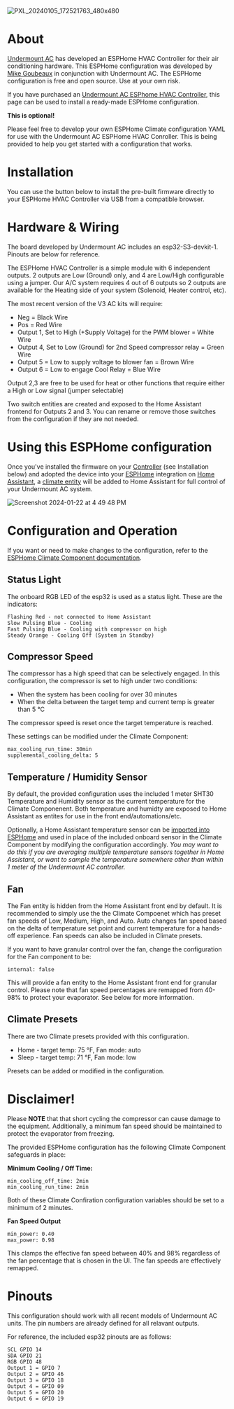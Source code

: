 
![PXL_20240105_172521763_480x480](https://github.com/mikegoubeaux/UndermountAC/assets/9661510/37b48cda-64d1-40a0-bc20-0e199065ab30)

# About

[Undermount AC](https://undermountac.com) has developed an ESPHome HVAC Controller for their air conditioning hardware. This ESPHome configuration was developed by [Mike Goubeaux](https://github.com/mikegoubeaux) in conjunction with Undermount AC. The ESPHome configuration is free and open source. Use at your own risk.

If you have purchased an [Undermount AC ESPhome HVAC Controller](https://undermountac.com/pages/hass), this page can be used to install a ready-made ESPHome configuration.

**This is optional!** 

Please feel free to develop your own ESPHome Climate configuration YAML for use with the Undermount AC ESPHome HVAC Conroller. This is being provided to help you get started with a configuration that works.

# Installation

You can use the button below to install the pre-built firmware directly to your ESPHome HVAC Controller via USB from a compatible browser.

<esp-web-install-button manifest="./manifest.json"></esp-web-install-button>

<script type="module" src="https://unpkg.com/esp-web-tools@9/dist/web/install-button.js?module"></script>

# Hardware & Wiring

The board developed by Undermount AC includes an esp32-S3-devkit-1. Pinouts are below for reference.

The ESPHome HVAC Controller is a simple module with 6 independent outputs. 2 outputs are Low (Ground) only, and 4 are Low/High configurable using a jumper. Our A/C system requires 4 out of 6 outputs so 2 outputs are available for the Heating side of your system (Solenoid, Heater control, etc).

The most recent version of the V3 AC kits will require:
- Neg = Black Wire
- Pos = Red Wire
- Output 1, Set to High (+Supply Voltage) for the PWM blower = White Wire
- Output 4, Set to Low (Ground) for 2nd Speed compressor relay = Green Wire
- Output 5 = Low to supply voltage to blower fan = Brown Wire
- Output 6 = Low to engage Cool Relay = Blue Wire

Output 2,3 are free to be used for heat or other functions that require either a High or Low signal (jumper selectable)

Two switch entities are created and exposed to the Home Assistant frontend for Outputs 2 and 3. You can rename or remove those switches from the configuration if they are not needed.


# Using this ESPHome configuration

Once you've installed the firmware on your [Controller](https://undermountac.com/pages/hass) (see Installation below) and adopted the device into your [ESPHome](https://esphome.io) integration on [Home Assistant](https://www.home-assistant.io), a [climate entity](https://esphome.io/components/climate/) will be added to Home Assistant for full control of your Undermount AC system.

![Screenshot 2024-01-22 at 4 49 48 PM](https://github.com/mikegoubeaux/UndermountAC/assets/9661510/8054f70b-17a0-45c2-9f98-bd88c766dda4)


# Configuration and Operation

If you want or need to make changes to the configuration, refer to the [ESPHome Climate Component documentation](https://esphome.io/components/climate/index.html).

## Status Light

The onboard RGB LED of the esp32 is used as a status light. These are the indicators:
```
Flashing Red - not connected to Home Assistant
Slow Pulsing Blue - Cooling
Fast Pulsing Blue - Cooling with compressor on high
Steady Orange - Cooling Off (System in Standby)
```

## Compressor Speed

The compressor has a high speed that can be selectively engaged. In this configuration, the compressor is set to high under two conditions:

- When the system has been cooling for over 30 minutes
- When the delta between the target temp and current temp is greater than 5 °C

The compressor speed is reset once the target temperature is reached.

These settings can be modified under the Climate Component:
```
max_cooling_run_time: 30min
supplemental_cooling_delta: 5
```

## Temperature / Humidity Sensor

By default, the provided configuration uses the included 1 meter SHT30 Temperature and Humidity sensor as the current temperature for the Climate Componenent. Both temperature and humidty are exposed to Home Assistant as entites for use in the front end/automations/etc. 

Optionally, a Home Assistant temperature sensor can be [imported into ESPHome](https://esphome.io/components/sensor/homeassistant.html) and used in place of the included onboard sensor in the Climate Component by modifying the configuration accordingly. _You may want to do this if you are averaging multiple temperature sensors together in Home Assistant, or want to sample the temperature somewhere other than within 1 meter of the Undermount AC controller._

## Fan

The Fan entity is hidden from the Home Assistant front end by default. It is recommended to simply use the the Climate Compoenet which has preset fan speeds of Low, Medium, High, and Auto. Auto changes fan speed based on the delta of temperature set point and current temperature for a hands-off experience. Fan speeds can also be included in Climate presets.

If you want to have granular control over the fan, change the configuration for the Fan component to be:
```
internal: false
```
This will provide a fan entity to the Home Assistant front end for granular control. Please note that fan speed percentages are remapped from 40-98% to protect your evaporator. See below for more information. 

## Climate Presets

There are two Climate presets provided with this configuration.

- Home - target temp: 75 °F, Fan mode: auto
- Sleep - target temp: 71 °F, Fan mode: low

Presets can be added or modified in the configuration.

# Disclaimer!

Please **NOTE** that that short cycling the compressor can cause damage to the equipment. Additionally, a minimum fan speed should be maintained to protect the evaporator from freezing.

The provided ESPHome configuration has the following Climate Component safeguards in place:

**Minimum Cooling / Off Time:**
```
min_cooling_off_time: 2min
min_cooling_run_time: 2min
```
Both of these Climate Confiration configuration variables should be set to a minimum of 2 minutes.

**Fan Speed Output**

```
min_power: 0.40
max_power: 0.98
```

This clamps the effective fan speed between 40% and 98% regardless of the fan percentage that is chosen in the UI. The fan speeds are effectively remapped.

# Pinouts

This configuration should work with all recent models of Undermount AC units. The pin numbers are already defined for all relavant outputs.

For reference, the included esp32 pinouts are as follows:
```
SCL GPIO 14
SDA GPIO 21
RGB GPIO 48
Output 1 = GPIO 7
Output 2 = GPIO 46
Output 3 = GPIO 18
Output 4 = GPIO 09
Output 5 = GPIO 20
Output 6 = GPIO 19
```

